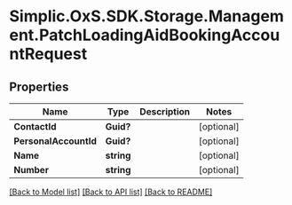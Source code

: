 # Simplic.OxS.SDK.Storage.Management.PatchLoadingAidBookingAccountRequest

## Properties

Name | Type | Description | Notes
------------ | ------------- | ------------- | -------------
**ContactId** | **Guid?** |  | [optional] 
**PersonalAccountId** | **Guid?** |  | [optional] 
**Name** | **string** |  | [optional] 
**Number** | **string** |  | [optional] 

[[Back to Model list]](../README.md#documentation-for-models) [[Back to API list]](../README.md#documentation-for-api-endpoints) [[Back to README]](../README.md)


